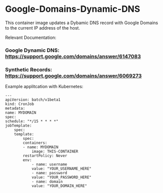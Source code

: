 # Google-Domains-Dynamic-DNS

This container image updates a Dybamic DNS record with Google Domains to the current IP address of the host.

Relevant Documentation:

### Google Dynamic DNS: https://support.google.com/domains/answer/6147083
### Synthetic Records: https://support.google.com/domains/answer/6069273


Example applitcation with Kubernetes:



    ---
    apiVersion: batch/v1beta1
    kind: CronJob
    metadata:
    name: MYDOMAIN
    spec:
    schedule: "*/15 * * * *"
    jobTemplate:
        spec:
        template:
            spec:
            containers:
            - name: MYDOMAIN
                image: THIS-CONTAINER
            restartPolicy: Never
            env:
                - name: username
                value: "YOUR_USERNAME_HERE"
                - name: password
                value: "YOUR_PASSWORD_HERE"
                - name: domain
                value: "YOUR_DOMAIN_HERE"
